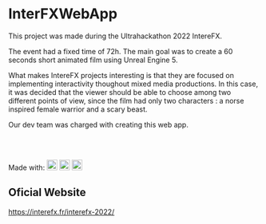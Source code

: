 # InterFXWebApp

This project was made during the Ultrahackathon 2022 IntereFX.

The event had a fixed time of 72h. The main goal was to create a 60 seconds short animated film using Unreal Engine 5.

What makes IntereFX projects interesting is that they are focused on implementing interactivity thoughout mixed media productions. In this case, it was decided that the viewer 
should be able to choose among two different points of view, since the film had only two characters : a norse inspired female warrior and a scary beast. 

Our dev team was charged with creating this web app.

<br/><br/>

Made with: 
<a href="https://www.w3.org/TR/html5/" title="HTML5"><img src="https://github.com/tomchen/stack-icons/blob/master/logos/html-5.svg" alt="HTML5" width="21px" height="21px"></a>
<a href="https://www.w3.org/TR/CSS/" title="CSS3"><img src="https://github.com/tomchen/stack-icons/blob/master/logos/css-3.svg" alt="CSS3" width="21px" height="21px"></a>
<a href="https://developer.mozilla.org/en-US/docs/Web/JavaScript" title="JavaScript"><img src="https://github.com/tomchen/stack-icons/blob/master/logos/javascript.svg" alt="JavaScript" width="21px" height="21px"></a>

## Oficial Website
https://interefx.fr/interefx-2022/
